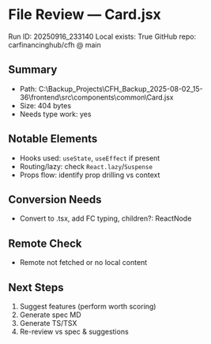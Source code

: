 # File Review — Card.jsx
Run ID: 20250916_233140
Local exists: True
GitHub repo: carfinancinghub/cfh @ main

## Summary
- Path: C:\Backup_Projects\CFH_Backup_2025-08-02_15-36\frontend\src\components\common\Card.jsx
- Size: 404 bytes
- Needs type work: yes

## Notable Elements
- Hooks used: `useState`, `useEffect` if present
- Routing/lazy: check `React.lazy`/`Suspense`
- Props flow: identify prop drilling vs context

## Conversion Needs
- Convert to .tsx, add FC<Props> typing, children?: ReactNode

## Remote Check
- Remote not fetched or no local content

## Next Steps
1) Suggest features (perform worth scoring)
2) Generate spec MD
3) Generate TS/TSX
4) Re-review vs spec & suggestions